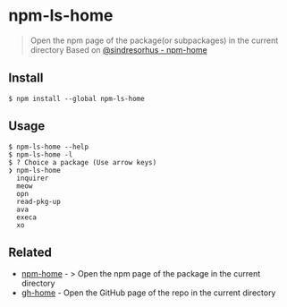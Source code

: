 # npm-ls-home

> Open the npm page of the package(or subpackages) in the current directory
Based on [@sindresorhus - npm-home](https://github.com/sindresorhus/npm-home)

## Install

```
$ npm install --global npm-ls-home
```


## Usage

```
$ npm-ls-home --help
$ npm-ls-home -l
$ ? Choice a package (Use arrow keys)
❯ npm-ls-home
  inquirer
  meow
  opn
  read-pkg-up
  ava
  execa
  xo
```

## Related

- [npm-home](https://github.com/sindresorhus/npm-home) - > Open the npm page of the package in the current directory
- [gh-home](https://github.com/sindresorhus/gh-home) - Open the GitHub page of the repo in the current directory
